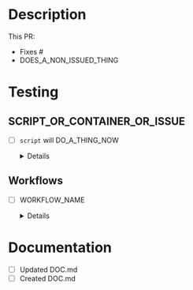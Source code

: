 # Description

<!-- UNCOMMENT OR DELETE
> [!CAUTION]
> NON-BACKWARDS COMPATIBLE CHANGES INTRODUCED
-->

This PR:

- Fixes #
- DOES_A_NON_ISSUED_THING

# Testing

## SCRIPT_OR_CONTAINER_OR_ISSUE

- [ ] `script` will DO_A_THING_NOW
   <details>

   PICTURE_OR_TEXT
   </details>

## Workflows

- [ ] WORKFLOW_NAME
   <details>

   PICTURE_OR_TEXT
   </details>

# Documentation

- [ ] Updated DOC.md
- [ ] Created DOC.md

